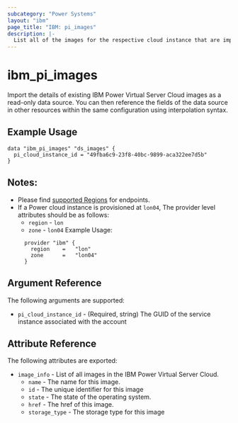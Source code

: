 ```yaml
---
subcategory: "Power Systems"
layout: "ibm"
page_title: "IBM: pi_images"
description: |-
  List all of the images for the respective cloud instance that are imported  from catalog by the user
---
```


# ibm\_pi_images

Import the details of existing IBM Power Virtual Server Cloud images as a read-only data source. You can then reference the fields of the data source in other resources within the same configuration using interpolation syntax.

## Example Usage

```hcl
data "ibm_pi_images" "ds_images" {
  pi_cloud_instance_id = "49fba6c9-23f8-40bc-9899-aca322ee7d5b"
}
```
## Notes:
* Please find [supported Regions](https://cloud.ibm.com/apidocs/power-cloud#endpoint) for endpoints.
* If a Power cloud instance is provisioned at `lon04`, The provider level attributes should be as follows:
  * `region` - `lon`
  * `zone` - `lon04`
  Example Usage:
  ```hcl
    provider "ibm" {
      region    =   "lon"
      zone      =   "lon04"
    }
  ```
## Argument Reference
The following arguments are supported:

* `pi_cloud_instance_id` - (Required, string) The GUID of the service instance associated with the account

## Attribute Reference

The following attributes are exported:

* `image_info` - List of all images in the IBM Power Virtual Server Cloud.
  * `name` - The name for this image.
  * `id` - The unique identifier for this image
  * `state` - The state of the operating system.
  * `href` - The href  of this image.
  * `storage_type` - The storage type for this image
